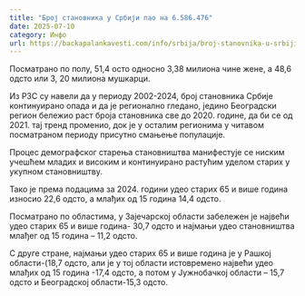 ```yaml
---
title: "Број становника у Србији пао на 6.586.476"
date: 2025-07-10
category: Инфо
url: https://backapalankavesti.com/info/srbija/broj-stanovnika-u-srbiji-pao-na-6-586-476/
---
```


Посматрано по полу, 51,4 осто односно 3,38 милиона чине жене, а 48,6 одсто или 3, 20 милиона мушкарци.

Из РЗС су навели да у периоду 2002-2024, број становника Србије континуирано опада и да је регионално гледано, једино Београдски регион бележио раст броја становника све до 2020. године, да би се од 2021. тај тренд променио, док је у осталим регионима у читавом посматраном периоду присутно смањење популације.

Процес демографског старења становништва манифестује се ниским учешћем младих и високим и континуирано растућим уделом старих у укупном становништву.

Тако је према подацима за 2024. години удео старих 65 и више година износио 22,6 одсто, а млађих од 15 година 14,4 одсто.

Посматрано по областима, у Зајечарској области забележен је највећи удео старих 65 и више година- 30,7 одсто и најмањи удео становништва млађег од 15 година – 11,2 одсто.

С друге стране, најмањи удео старих 65 и више година је у Рашкој области-(18,7 одсто, али је у тој области истовремено највећи удео млађих од 15 година -17,4 одсто, а потом у Јужнобачкој области – 15,7 одсто и Београдској области-15,3 одсто.
